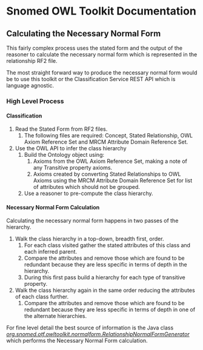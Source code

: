 # Snomed OWL Toolkit Documentation
## Calculating the Necessary Normal Form

This fairly complex process uses the stated form and the output of the reasoner to calculate the necessary normal form which is represented in the relationship RF2 file.

The most straight forward way to produce the necessary normal form would be to use this toolkit or the Classification Service REST API which is language agnostic. 

### High Level Process
#### Classification

1. Read the Stated Form from RF2 files.
    1. The following files are required: Concept, Stated Relationship, OWL Axiom Reference Set and MRCM Attribute Domain Reference Set.
2. Use the OWL API to infer the class hierarchy
    1. Build the Ontology object using:
        1. Axioms from the OWL Axiom Reference Set, making a note of any Transitive property axioms.
        3. Axioms created by converting Stated Relationships to OWL Axioms using the MRCM Attribute Domain Reference Set for list of attributes which should not be grouped.
    2. Use a reasoner to pre-compute the class hierarchy.

#### Necessary Normal Form Calculation

Calculating the necessary normal form happens in two passes of the hierarchy.

1. Walk the class hierarchy in a top-down, breadth first, order.
    1. For each class visited gather the stated attributes of this class and each inferred parent.
    2. Compare the attributes and remove those which are found to be redundant because they are less specific in terms of depth in the hierarchy.
    3. During this first pass build a hierarchy for each type of transitive property.
2. Walk the class hierarchy again in the same order reducing the attributes of each class further.
    1. Compare the attributes and remove those which are found to be redundant because they are less specific in terms of depth in one of the alternate hierarchies.

For fine level detail the best source of information is the Java class [_org.snomed.otf.owltoolkit.normalform.RelationshipNormalFormGenerator_](https://github.com/IHTSDO/snomed-owl-toolkit/blob/master/src/main/java/org/snomed/otf/owltoolkit/normalform/RelationshipNormalFormGenerator.java) which performs the Necessary Normal Form calculation. 
